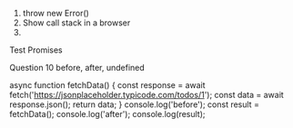 1. throw new Error()
2. Show call stack in a browser
3.

Test Promises

Question 10
before, after, undefined

async function fetchData() {
const response = await fetch('https://jsonplaceholder.typicode.com/todos/1');
const data = await response.json();
return data;
}
console.log('before');
const result = fetchData();
console.log('after');
console.log(result);
